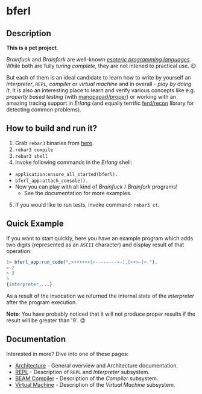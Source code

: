 # bferl

## Description

**This is a pet project**.

*Brainfuck* and *Brainfork* are well-known [*esoteric programming languages*](https://en.wikipedia.org/wiki/Esoteric_programming_language). While both are fully *turing complete*, they are not intened to practical use. :wink:

But each of them is an ideal candidate to learn how to write by yourself an *interpreter*, `REPL`, *compiler* or *virtual machine* and in overall - *play by doing it*. It is also an interesting place to learn and verify various concepts like e.g. *property based testing* (with [manopapad/proper](https://github.com/manopapad/proper)) or working with an amazing tracing support in *Erlang* (and equally terrific [ferd/recon](https://github.com/ferd/recon) library for detecting common problems).

## How to build and run it?

1. Grab `rebar3` binaries from [here](https://github.com/rebar/rebar3).
2. `rebar3 compile`
3. `rebar3 shell`
4. Invoke following commands in the *Erlang* shell:
  - `application:ensure_all_started(bferl).`
  - `bferl_app:attach_console().`
  - Now you can play with all kind of *Brainfuck* / *Brainfork* programs!
    - See the documentation for more examples.
5. If you would like to run tests, invoke command: `rebar3 ct`.

## Quick Example

If you want to start quickly, here you have an example program which adds two digits (represented as an `ASCII` character) and display result of that operation:

```erlang
1> bferl_app:run_code(",>++++++[<-------->-],[<+>-]<.").
> 2
> 3
5
{interpreter,...}
```

As a result of the invocation we returned the internal state of the *interpreter* after the program execution.

**Note**: You have probably noticed that it will not produce proper results if the result will be greater than '9'. :wink:

## Documentation

Interested in more? Dive into one of these pages:

- [Architecture](/docs/Architecture.md) - General overview and Architecture documentation.
- [REPL](/docs/REPL.md) - Description of `REPL` and *Interpreter* subsystem.
- [BEAM Compiler](/docs/Compiler.md) - Description of the *Compiler* subsystem.
- [Virtual Machine](/docs/VirtualMachine.md) - Description of the *Virtual Machine* subsystem.
